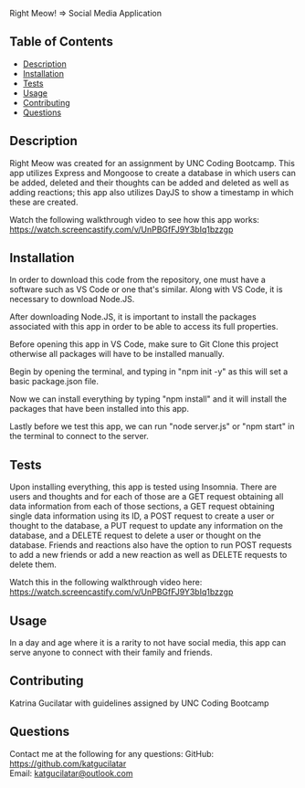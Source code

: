 Right Meow! => Social Media Application
    
## Table of Contents
* [Description](#description)
* [Installation](#installation)
* [Tests](#tests)
* [Usage](#usage)
* [Contributing](#contributing)
* [Questions](#questions)

## Description
Right Meow was created for an assignment by UNC Coding Bootcamp. This app utilizes Express and Mongoose to create a database in which users can be added, deleted and their thoughts can be added and deleted as well as adding reactions; this app also utilizes DayJS to show a timestamp in which these are created.

Watch the following walkthrough video to see how this app works: 
https://watch.screencastify.com/v/UnPBGfFJ9Y3bIq1bzzgp

## Installation
In order to download this code from the repository, one must have a software such as VS Code or one that's similar. Along with VS Code, it is necessary to download Node.JS.

After downloading Node.JS, it is important to install the packages associated with this app in order to be able to access its full properties.

Before opening this app in VS Code, make sure to Git Clone this project otherwise all packages will have to be installed manually.

Begin by opening the terminal, and typing in "npm init -y" as this will set a basic package.json file. 

Now we can install everything by typing "npm install" and it will install the packages that have been installed into this app.

Lastly before we test this app, we can run "node server.js" or "npm start" in the terminal to connect to the server.

## Tests
Upon installing everything, this app is tested using Insomnia. There are users and thoughts and for each of those are a GET request obtaining all data information from each of those sections, a GET request obtaining single data information using its ID, a POST request to create a user or thought to the database, a PUT request to update any information on the database, and a DELETE request to delete a user or thought on the database. Friends and reactions also have the option to run POST requests to add a new friends or add a new reaction as well as DELETE requests to delete them.


Watch this in the following walkthrough video here:
https://watch.screencastify.com/v/UnPBGfFJ9Y3bIq1bzzgp



## Usage
In a day and age where it is a rarity to not have social media, this app can serve anyone to connect with their family and friends. 

## Contributing
Katrina Gucilatar with guidelines assigned by UNC Coding Bootcamp

## Questions
Contact me at the following for any questions: 
GitHub: https://github.com/katgucilatar  
Email: katgucilatar@outlook.com